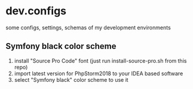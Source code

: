 dev.configs
===========

some configs, settings, schemas of my development environments


## Symfony black color scheme

1. install "Source Pro Code" font (just run install-source-pro.sh from this repo)
2. import latest version for PhpStorm2018 to your IDEA based software
3. select "Symfony black" color scheme to use it

